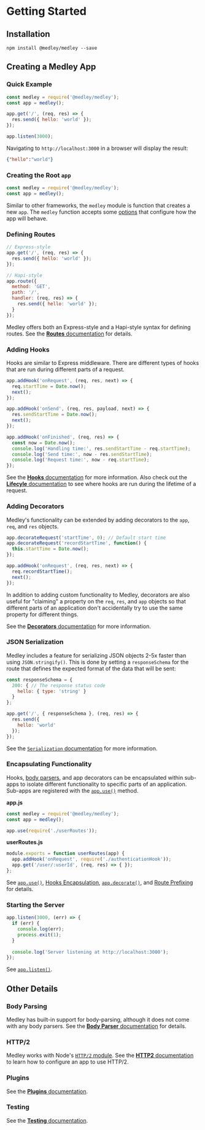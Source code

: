 # Getting Started

## Installation

```
npm install @medley/medley --save
```

## Creating a Medley App

### Quick Example

```js
const medley = require('@medley/medley');
const app = medley();

app.get('/', (req, res) => {
  res.send({ hello: 'world' });
});

app.listen(3000);
```

Navigating to `http://localhost:3000` in a browser will display the result:

```json
{"hello":"world"}
```

### Creating the Root `app`

```js
const medley = require('@medley/medley');
const app = medley();
```

Similar to other frameworks, the `medley` module is function that creates a new
`app`. The `medley` function accepts some [options](Medley.md) that configure
how the app will behave.

### Defining Routes

```js
// Express-style
app.get('/', (req, res) => {
  res.send({ hello: 'world' });
});

// Hapi-style
app.route({
  method: 'GET',
  path: '/',
  handler: (req, res) => {
    res.send({ hello: 'world' });
  }
});
```

Medley offers both an Express-style and a Hapi-style syntax for defining
routes. See the [**Routes** documentation](Routes.md) for details.

### Adding Hooks

Hooks are similar to Express middleware. There are different types of hooks
that are run during different parts of a request.

```js
app.addHook('onRequest', (req, res, next) => {
  req.startTime = Date.now();
  next();
});

app.addHook('onSend', (req, res, payload, next) => {
  res.sendStartTime = Date.now();
  next();
});

app.addHook('onFinished', (req, res) => {
  const now = Date.now();
  console.log('Handling time:', res.sendStartTime - req.startTime);
  console.log('Send time:', now - res.sendStartTime);
  console.log('Request time:', now - req.startTime);
});
```

See the [**Hooks** documentation](Hooks.md) for more information. Also check
out the [**Lifecyle** documentation](Lifecyle.md) to see where hooks are
run during the lifetime of a request.

### Adding Decorators

Medley's functionality can be extended by adding decorators to the `app`,
`req`, and `res` objects.

```js
app.decorateRequest('startTime', 0); // Default start time
app.decorateRequest('recordStartTime', function() {
  this.startTime = Date.now();
});

app.addHook('onRequest', (req, res, next) => {
  req.recordStartTime();
  next();
});
```

In addition to adding custom functionality to Medley, decorators are also
useful for "claiming" a property on the `req`, `res`, and `app` objects so
that different parts of an application don't accidentally try to use the
same property for different things.

See the [**Decorators** documentation](Decorators.md) for more information.

### JSON Serialization

Medley includes a feature for serializing JSON objects 2-5x faster than
using `JSON.stringify()`. This is done by setting a `responseSchema` for
the route that defines the expected format of the data that will be sent:

```js
const responseSchema = {
  200: { // The response status code
    hello: { type: 'string' }
  }
};

app.get('/', { responseSchema }, (req, res) => {
  res.send({
    hello: 'world'
  });
});
```

See the [`Serialization` documentation](Serialization.md) for more information.

### Encapsulating Functionality

Hooks, [body parsers](BodyParser.md), and app decorators can be encapsulated within sub-apps to
isolate different functionality to specific parts of an application. Sub-apps are registered with
the [`app.use()`](App.md#use) method.

**app.js**
```js
const medley = require('@medley/medley');
const app = medley();

app.use(require('./userRoutes'));
```

**userRoutes.js**
```js
module.exports = function userRoutes(app) {
  app.addHook('onRequest', require('./authenticationHook'));
  app.get('/user/:userId', (req, res) => { });
};
```

See [`app.use()`](App.md#use), [Hooks Encapsulation](Hooks.md#encapsulation),
[`app.decorate()`](Decorators.md#decorate), and [Route Prefixing](Routes.md#route-prefixing)
for details.

### Starting the Server

```js
app.listen(3000, (err) => {
  if (err) {
    console.log(err);
    process.exit(1);
  }
  
  console.log('Server listening at http://localhost:3000');
});
```

See [`app.listen()`](App.md#listen).


## Other Details

### Body Parsing

Medley has built-in support for body-parsing, although it does not come with any body parsers.
See the [**Body Parser** documentation](BodyParser.md) for details.

### HTTP/2

Medley works with Node's [`HTTP/2` module](https://nodejs.org/api/http2.html).
See the [**HTTP2** documentation](HTTP2.md) to learn how to configure an app
to use HTTP/2.

### Plugins

See the [**Plugins** documentation](Plugins.md).

### Testing

See the [**Testing** documentation](Testing.md).
